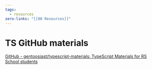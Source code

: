 ```yaml
---
tags:
  - resources
zero-links: "[[00 Resources]]"
---
```

# TS GitHub materials

[GitHub - gentoosiast/typescript-materials: TypeScript Materials for RS School students](https://github.com/gentoosiast/typescript-materials)
